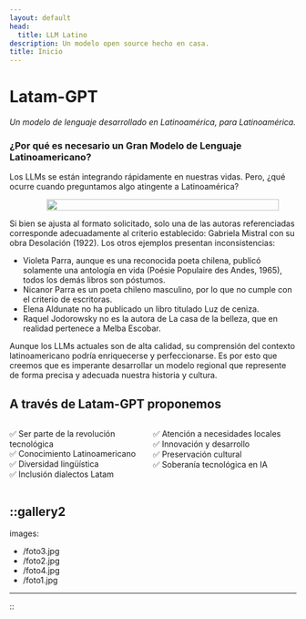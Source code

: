 ```yaml
---
layout: default
head:
  title: LLM Latino
description: Un modelo open source hecho en casa.
title: Inicio
---
```


# Latam-GPT

*Un modelo de lenguaje desarrollado en Latinoamérica, para Latinoamérica.*
<!-- ::hero
---
image: /fig_back.png
---
#title
GPT LATAM

#description

 #### [Proyecto Open Source](2.nosotros.md)
 #### [Tres Líneas de Desarrollo](5.howto.md#lineas)
 #### [Corpus propio](4.corpus.md)
 #### [Nueve países participantes](3.collabs.md)
:: -->

### ¿Por qué es necesario un Gran Modelo de Lenguaje Latinoamericano?

Los LLMs se están integrando rápidamente en nuestras vidas. Pero, ¿qué ocurre cuando preguntamos algo atingente a Latinoamérica?

<figure style="display: flex; justify-content: center; align-items: center; width: 100%;">
  <img src="ex_1.png" style="width: 90%">
</figure>

Si bien se ajusta al formato solicitado, solo una de las autoras referenciadas corresponde adecuadamente al criterio establecido: Gabriela Mistral con su obra Desolación (1922). Los otros ejemplos presentan inconsistencias:

- Violeta Parra, aunque es una reconocida poeta chilena, publicó solamente una antología en vida (Poésie Populaire des Andes, 1965), todos los demás libros son póstumos.
- Nicanor Parra es un poeta chileno masculino, por lo que no cumple con el criterio de escritoras.
- Elena Aldunate no ha publicado un libro titulado Luz de ceniza.
- Raquel Jodorowsky no es la autora de La casa de la belleza, que en realidad pertenece a Melba Escobar.

Aunque los LLMs actuales son de alta calidad, su comprensión del contexto latinoamericano podría enriquecerse y perfeccionarse. Es por esto que creemos que es imperante desarrollar un modelo regional que represente de forma precisa y adecuada nuestra historia y cultura.

## A través de Latam-GPT proponemos
</div>

<div style="display: flex; flex-wrap: wrap;">
  <ul style="list-style-type: none; padding: 0; flex: 1 1 50%; min-width: 50%;">
    <li>&#9989; Ser parte de la revolución tecnológica</li>
    <li>&#9989; Conocimiento Latinoamericano</li>
    <li>&#9989; Diversidad lingüística</li>
    <li>&#9989; Inclusión dialectos Latam</li>
  </ul>
  <ul style="list-style-type: none; padding: 0; flex: 1 1 50%; min-width: 50%;">
    <li>&#9989; Atención a necesidades locales</li>
    <li>&#9989; Innovación y desarrollo</li>
    <li>&#9989; Preservación cultural</li>
    <li>&#9989; Soberanía tecnológica en IA</li>
  </ul>
</div>


::gallery2
---
images:
  - /foto3.jpg
  - /foto2.jpg
  - /foto4.jpg
  - /foto1.jpg
---
::